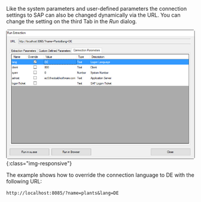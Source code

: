 Like the system parameters and user-defined parameters the connection settings to SAP can also be changed dynamically via the URL. You can change the setting on the third Tab in the *Run* dialog.

![Run-Extraction-Connection-Parameters](/img/content/Run-Extraction-Connection-Parameters.png){:class="img-responsive"}

The example shows how to override the connection language to DE with the following URL:
```
http://localhost:8085/?name=plants&lang=DE
```